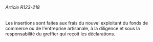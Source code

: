 ###### Article R123-218

Les insertions sont faites aux frais du nouvel exploitant du fonds de commerce ou de l'entreprise artisanale, à la diligence et sous la responsabilité du greffier qui reçoit les déclarations.

